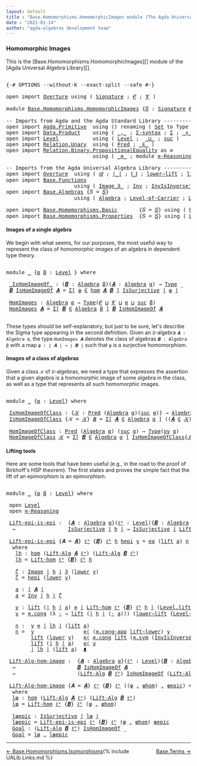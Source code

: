 ```yaml
---
layout: default
title : "Base.Homomorphisms.HomomorphicImages module (The Agda Universal Algebra Library)"
date : "2021-01-14"
author: "agda-algebras development team"
---
```


### <a id="homomorphic-images">Homomorphic Images</a>

This is the [Base.Homomorphisms.HomomorphicImages][] module of the [Agda Universal Algebra Library][].

<pre class="Agda">

<a id="351" class="Symbol">{-#</a> <a id="355" class="Keyword">OPTIONS</a> <a id="363" class="Pragma">--without-K</a> <a id="375" class="Pragma">--exact-split</a> <a id="389" class="Pragma">--safe</a> <a id="396" class="Symbol">#-}</a>

<a id="401" class="Keyword">open</a> <a id="406" class="Keyword">import</a> <a id="413" href="Overture.html" class="Module">Overture</a> <a id="422" class="Keyword">using</a> <a id="428" class="Symbol">(</a> <a id="430" href="Overture.Signatures.html#3282" class="Function">Signature</a> <a id="440" class="Symbol">;</a> <a id="442" href="Overture.Signatures.html#648" class="Generalizable">𝓞</a> <a id="444" class="Symbol">;</a> <a id="446" href="Overture.Signatures.html#650" class="Generalizable">𝓥</a> <a id="448" class="Symbol">)</a>

<a id="451" class="Keyword">module</a> <a id="458" href="Base.Homomorphisms.HomomorphicImages.html" class="Module">Base.Homomorphisms.HomomorphicImages</a> <a id="495" class="Symbol">{</a><a id="496" href="Base.Homomorphisms.HomomorphicImages.html#496" class="Bound">𝑆</a> <a id="498" class="Symbol">:</a> <a id="500" href="Overture.Signatures.html#3282" class="Function">Signature</a> <a id="510" href="Overture.Signatures.html#648" class="Generalizable">𝓞</a> <a id="512" href="Overture.Signatures.html#650" class="Generalizable">𝓥</a><a id="513" class="Symbol">}</a> <a id="515" class="Keyword">where</a>

<a id="522" class="Comment">-- Imports from Agda and the Agda Standard Library ------------------------------------------</a>
<a id="616" class="Keyword">open</a> <a id="621" class="Keyword">import</a> <a id="628" href="Agda.Primitive.html" class="Module">Agda.Primitive</a>  <a id="644" class="Keyword">using</a> <a id="650" class="Symbol">()</a> <a id="653" class="Keyword">renaming</a> <a id="662" class="Symbol">(</a> <a id="664" href="Agda.Primitive.html#326" class="Primitive">Set</a> <a id="668" class="Symbol">to</a> <a id="671" class="Primitive">Type</a> <a id="676" class="Symbol">)</a>
<a id="678" class="Keyword">open</a> <a id="683" class="Keyword">import</a> <a id="690" href="Data.Product.html" class="Module">Data.Product</a>    <a id="706" class="Keyword">using</a> <a id="712" class="Symbol">(</a> <a id="714" href="Agda.Builtin.Sigma.html#236" class="InductiveConstructor Operator">_,_</a> <a id="718" class="Symbol">;</a> <a id="720" href="Data.Product.html#916" class="Function">Σ-syntax</a> <a id="729" class="Symbol">;</a> <a id="731" href="Agda.Builtin.Sigma.html#166" class="Record">Σ</a> <a id="733" class="Symbol">;</a> <a id="735" href="Data.Product.html#1167" class="Function Operator">_×_</a> <a id="739" class="Symbol">)</a>
<a id="741" class="Keyword">open</a> <a id="746" class="Keyword">import</a> <a id="753" href="Level.html" class="Module">Level</a>           <a id="769" class="Keyword">using</a> <a id="775" class="Symbol">(</a> <a id="777" href="Agda.Primitive.html#597" class="Postulate">Level</a> <a id="783" class="Symbol">;</a>  <a id="786" href="Agda.Primitive.html#810" class="Primitive Operator">_⊔_</a> <a id="790" class="Symbol">;</a> <a id="792" href="Agda.Primitive.html#780" class="Primitive">suc</a> <a id="796" class="Symbol">)</a>
<a id="798" class="Keyword">open</a> <a id="803" class="Keyword">import</a> <a id="810" href="Relation.Unary.html" class="Module">Relation.Unary</a>  <a id="826" class="Keyword">using</a> <a id="832" class="Symbol">(</a> <a id="834" href="Relation.Unary.html#1101" class="Function">Pred</a> <a id="839" class="Symbol">;</a> <a id="841" href="Relation.Unary.html#1523" class="Function Operator">_∈_</a> <a id="845" class="Symbol">)</a>
<a id="847" class="Keyword">open</a> <a id="852" class="Keyword">import</a> <a id="859" href="Relation.Binary.PropositionalEquality.html" class="Module">Relation.Binary.PropositionalEquality</a> <a id="897" class="Symbol">as</a> <a id="900" class="Module">≡</a>
                            <a id="930" class="Keyword">using</a> <a id="936" class="Symbol">(</a> <a id="938" href="Agda.Builtin.Equality.html#151" class="Datatype Operator">_≡_</a> <a id="942" class="Symbol">;</a> <a id="944" class="Keyword">module</a> <a id="951" href="Relation.Binary.PropositionalEquality.Core.html#2708" class="Module">≡-Reasoning</a> <a id="963" class="Symbol">)</a>

<a id="966" class="Comment">-- Imports from the Agda Universal Algebra Library ------------------------------------------</a>
<a id="1060" class="Keyword">open</a> <a id="1065" class="Keyword">import</a> <a id="1072" href="Overture.html" class="Module">Overture</a>  <a id="1082" class="Keyword">using</a> <a id="1088" class="Symbol">(</a> <a id="1090" href="Overture.Basic.html#5319" class="Function">𝑖𝑑</a> <a id="1093" class="Symbol">;</a> <a id="1095" href="Overture.Basic.html#4326" class="Function Operator">∣_∣</a> <a id="1099" class="Symbol">;</a> <a id="1101" href="Overture.Basic.html#4364" class="Function Operator">∥_∥</a> <a id="1105" class="Symbol">;</a> <a id="1107" href="Overture.Basic.html#8917" class="Function">lower∼lift</a> <a id="1118" class="Symbol">;</a> <a id="1120" href="Overture.Basic.html#8841" class="Function">lift∼lower</a> <a id="1131" class="Symbol">)</a>
<a id="1133" class="Keyword">open</a> <a id="1138" class="Keyword">import</a> <a id="1145" href="Base.Functions.html" class="Module">Base.Functions</a>
                      <a id="1182" class="Keyword">using</a> <a id="1188" class="Symbol">(</a> <a id="1190" href="Base.Functions.Inverses.html#1136" class="Datatype Operator">Image_∋_</a> <a id="1199" class="Symbol">;</a> <a id="1201" href="Base.Functions.Inverses.html#2249" class="Function">Inv</a> <a id="1205" class="Symbol">;</a> <a id="1207" href="Base.Functions.Inverses.html#2496" class="Function">InvIsInverseʳ</a> <a id="1221" class="Symbol">;</a> <a id="1223" href="Base.Functions.Inverses.html#1184" class="InductiveConstructor">eq</a> <a id="1226" class="Symbol">;</a> <a id="1228" href="Base.Functions.Surjective.html#1715" class="Function">IsSurjective</a> <a id="1241" class="Symbol">)</a>
<a id="1243" class="Keyword">open</a> <a id="1248" class="Keyword">import</a> <a id="1255" href="Base.Algebras.html" class="Module">Base.Algebras</a> <a id="1269" class="Symbol">{</a><a id="1270" class="Argument">𝑆</a> <a id="1272" class="Symbol">=</a> <a id="1274" href="Base.Homomorphisms.HomomorphicImages.html#496" class="Bound">𝑆</a><a id="1275" class="Symbol">}</a>
                      <a id="1299" class="Keyword">using</a> <a id="1305" class="Symbol">(</a> <a id="1307" href="Base.Algebras.Basic.html#2774" class="Function">Algebra</a> <a id="1315" class="Symbol">;</a> <a id="1317" href="Base.Algebras.Basic.html#6432" class="Function">Level-of-Carrier</a> <a id="1334" class="Symbol">;</a> <a id="1336" href="Base.Algebras.Basic.html#7180" class="Function">Lift-Alg</a> <a id="1345" class="Symbol">;</a> <a id="1347" href="Base.Algebras.Products.html#3097" class="Function">ov</a> <a id="1350" class="Symbol">)</a>

<a id="1353" class="Keyword">open</a> <a id="1358" class="Keyword">import</a> <a id="1365" href="Base.Homomorphisms.Basic.html" class="Module">Base.Homomorphisms.Basic</a>       <a id="1396" class="Symbol">{</a><a id="1397" class="Argument">𝑆</a> <a id="1399" class="Symbol">=</a> <a id="1401" href="Base.Homomorphisms.HomomorphicImages.html#496" class="Bound">𝑆</a><a id="1402" class="Symbol">}</a> <a id="1404" class="Keyword">using</a> <a id="1410" class="Symbol">(</a> <a id="1412" href="Base.Homomorphisms.Basic.html#2734" class="Function">hom</a> <a id="1416" class="Symbol">;</a> <a id="1418" href="Base.Homomorphisms.Basic.html#3445" class="Function">𝓁𝒾𝒻𝓉</a> <a id="1423" class="Symbol">;</a> <a id="1425" href="Base.Homomorphisms.Basic.html#3532" class="Function">𝓁ℴ𝓌ℯ𝓇</a> <a id="1431" class="Symbol">)</a>
<a id="1433" class="Keyword">open</a> <a id="1438" class="Keyword">import</a> <a id="1445" href="Base.Homomorphisms.Properties.html" class="Module">Base.Homomorphisms.Properties</a>  <a id="1476" class="Symbol">{</a><a id="1477" class="Argument">𝑆</a> <a id="1479" class="Symbol">=</a> <a id="1481" href="Base.Homomorphisms.HomomorphicImages.html#496" class="Bound">𝑆</a><a id="1482" class="Symbol">}</a> <a id="1484" class="Keyword">using</a> <a id="1490" class="Symbol">(</a> <a id="1492" href="Base.Homomorphisms.Properties.html#2135" class="Function">Lift-hom</a> <a id="1501" class="Symbol">)</a>
</pre>


#### <a id="images-of-a-single-algebra">Images of a single algebra</a>

We begin with what seems, for our purposes, the most useful way to represent the class of *homomorphic images* of an algebra in dependent type theory.

<pre class="Agda">

<a id="1754" class="Keyword">module</a> <a id="1761" href="Base.Homomorphisms.HomomorphicImages.html#1761" class="Module">_</a> <a id="1763" class="Symbol">{</a><a id="1764" href="Base.Homomorphisms.HomomorphicImages.html#1764" class="Bound">α</a> <a id="1766" href="Base.Homomorphisms.HomomorphicImages.html#1766" class="Bound">β</a> <a id="1768" class="Symbol">:</a> <a id="1770" href="Agda.Primitive.html#597" class="Postulate">Level</a> <a id="1776" class="Symbol">}</a> <a id="1778" class="Keyword">where</a>

 <a id="1786" href="Base.Homomorphisms.HomomorphicImages.html#1786" class="Function Operator">_IsHomImageOf_</a> <a id="1801" class="Symbol">:</a> <a id="1803" class="Symbol">(</a><a id="1804" href="Base.Homomorphisms.HomomorphicImages.html#1804" class="Bound">𝑩</a> <a id="1806" class="Symbol">:</a> <a id="1808" href="Base.Algebras.Basic.html#2774" class="Function">Algebra</a> <a id="1816" href="Base.Homomorphisms.HomomorphicImages.html#1766" class="Bound">β</a><a id="1817" class="Symbol">)(</a><a id="1819" href="Base.Homomorphisms.HomomorphicImages.html#1819" class="Bound">𝑨</a> <a id="1821" class="Symbol">:</a> <a id="1823" href="Base.Algebras.Basic.html#2774" class="Function">Algebra</a> <a id="1831" href="Base.Homomorphisms.HomomorphicImages.html#1764" class="Bound">α</a><a id="1832" class="Symbol">)</a> <a id="1834" class="Symbol">→</a> <a id="1836" href="Base.Homomorphisms.HomomorphicImages.html#671" class="Primitive">Type</a> <a id="1841" class="Symbol">_</a>
 <a id="1844" href="Base.Homomorphisms.HomomorphicImages.html#1844" class="Bound">𝑩</a> <a id="1846" href="Base.Homomorphisms.HomomorphicImages.html#1786" class="Function Operator">IsHomImageOf</a> <a id="1859" href="Base.Homomorphisms.HomomorphicImages.html#1859" class="Bound">𝑨</a> <a id="1861" class="Symbol">=</a> <a id="1863" href="Data.Product.html#916" class="Function">Σ[</a> <a id="1866" href="Base.Homomorphisms.HomomorphicImages.html#1866" class="Bound">φ</a> <a id="1868" href="Data.Product.html#916" class="Function">∈</a> <a id="1870" href="Base.Homomorphisms.Basic.html#2734" class="Function">hom</a> <a id="1874" href="Base.Homomorphisms.HomomorphicImages.html#1859" class="Bound">𝑨</a> <a id="1876" href="Base.Homomorphisms.HomomorphicImages.html#1844" class="Bound">𝑩</a> <a id="1878" href="Data.Product.html#916" class="Function">]</a> <a id="1880" href="Base.Functions.Surjective.html#1715" class="Function">IsSurjective</a> <a id="1893" href="Overture.Basic.html#4326" class="Function Operator">∣</a> <a id="1895" href="Base.Homomorphisms.HomomorphicImages.html#1866" class="Bound">φ</a> <a id="1897" href="Overture.Basic.html#4326" class="Function Operator">∣</a>

 <a id="1901" href="Base.Homomorphisms.HomomorphicImages.html#1901" class="Function">HomImages</a> <a id="1911" class="Symbol">:</a> <a id="1913" href="Base.Algebras.Basic.html#2774" class="Function">Algebra</a> <a id="1921" href="Base.Homomorphisms.HomomorphicImages.html#1764" class="Bound">α</a> <a id="1923" class="Symbol">→</a> <a id="1925" href="Base.Homomorphisms.HomomorphicImages.html#671" class="Primitive">Type</a><a id="1929" class="Symbol">(</a><a id="1930" href="Base.Homomorphisms.HomomorphicImages.html#510" class="Bound">𝓞</a> <a id="1932" href="Agda.Primitive.html#810" class="Primitive Operator">⊔</a> <a id="1934" href="Base.Homomorphisms.HomomorphicImages.html#512" class="Bound">𝓥</a> <a id="1936" href="Agda.Primitive.html#810" class="Primitive Operator">⊔</a> <a id="1938" href="Base.Homomorphisms.HomomorphicImages.html#1764" class="Bound">α</a> <a id="1940" href="Agda.Primitive.html#810" class="Primitive Operator">⊔</a> <a id="1942" href="Agda.Primitive.html#780" class="Primitive">suc</a> <a id="1946" href="Base.Homomorphisms.HomomorphicImages.html#1766" class="Bound">β</a><a id="1947" class="Symbol">)</a>
 <a id="1950" href="Base.Homomorphisms.HomomorphicImages.html#1901" class="Function">HomImages</a> <a id="1960" href="Base.Homomorphisms.HomomorphicImages.html#1960" class="Bound">𝑨</a> <a id="1962" class="Symbol">=</a> <a id="1964" href="Data.Product.html#916" class="Function">Σ[</a> <a id="1967" href="Base.Homomorphisms.HomomorphicImages.html#1967" class="Bound">𝑩</a> <a id="1969" href="Data.Product.html#916" class="Function">∈</a> <a id="1971" href="Base.Algebras.Basic.html#2774" class="Function">Algebra</a> <a id="1979" href="Base.Homomorphisms.HomomorphicImages.html#1766" class="Bound">β</a> <a id="1981" href="Data.Product.html#916" class="Function">]</a> <a id="1983" href="Base.Homomorphisms.HomomorphicImages.html#1967" class="Bound">𝑩</a> <a id="1985" href="Base.Homomorphisms.HomomorphicImages.html#1786" class="Function Operator">IsHomImageOf</a> <a id="1998" href="Base.Homomorphisms.HomomorphicImages.html#1960" class="Bound">𝑨</a>

</pre>

These types should be self-explanatory, but just to be sure, let's describe the Sigma type appearing in the second definition. Given an `𝑆`-algebra `𝑨 : Algebra α`, the type `HomImages 𝑨` denotes the class of algebras `𝑩 : Algebra β` with a map `φ : ∣ 𝑨 ∣ → ∣ 𝑩 ∣` such that `φ` is a surjective homomorphism.


#### <a id="images-of-a-class-of-algebras">Images of a class of algebras</a>

Given a class `𝒦` of `𝑆`-algebras, we need a type that expresses the assertion that a given algebra is a homomorphic image of some algebra in the class, as well as a type that represents all such homomorphic images.

<pre class="Agda">

<a id="2633" class="Keyword">module</a> <a id="2640" href="Base.Homomorphisms.HomomorphicImages.html#2640" class="Module">_</a> <a id="2642" class="Symbol">{</a><a id="2643" href="Base.Homomorphisms.HomomorphicImages.html#2643" class="Bound">α</a> <a id="2645" class="Symbol">:</a> <a id="2647" href="Agda.Primitive.html#597" class="Postulate">Level</a><a id="2652" class="Symbol">}</a> <a id="2654" class="Keyword">where</a>

 <a id="2662" href="Base.Homomorphisms.HomomorphicImages.html#2662" class="Function">IsHomImageOfClass</a> <a id="2680" class="Symbol">:</a> <a id="2682" class="Symbol">{</a><a id="2683" href="Base.Homomorphisms.HomomorphicImages.html#2683" class="Bound">𝒦</a> <a id="2685" class="Symbol">:</a> <a id="2687" href="Relation.Unary.html#1101" class="Function">Pred</a> <a id="2692" class="Symbol">(</a><a id="2693" href="Base.Algebras.Basic.html#2774" class="Function">Algebra</a> <a id="2701" href="Base.Homomorphisms.HomomorphicImages.html#2643" class="Bound">α</a><a id="2702" class="Symbol">)(</a><a id="2704" href="Agda.Primitive.html#780" class="Primitive">suc</a> <a id="2708" href="Base.Homomorphisms.HomomorphicImages.html#2643" class="Bound">α</a><a id="2709" class="Symbol">)}</a> <a id="2712" class="Symbol">→</a> <a id="2714" href="Base.Algebras.Basic.html#2774" class="Function">Algebra</a> <a id="2722" href="Base.Homomorphisms.HomomorphicImages.html#2643" class="Bound">α</a> <a id="2724" class="Symbol">→</a> <a id="2726" href="Base.Homomorphisms.HomomorphicImages.html#671" class="Primitive">Type</a><a id="2730" class="Symbol">(</a><a id="2731" href="Base.Algebras.Products.html#3097" class="Function">ov</a> <a id="2734" href="Base.Homomorphisms.HomomorphicImages.html#2643" class="Bound">α</a><a id="2735" class="Symbol">)</a>
 <a id="2738" href="Base.Homomorphisms.HomomorphicImages.html#2662" class="Function">IsHomImageOfClass</a> <a id="2756" class="Symbol">{</a><a id="2757" class="Argument">𝒦</a> <a id="2759" class="Symbol">=</a> <a id="2761" href="Base.Homomorphisms.HomomorphicImages.html#2761" class="Bound">𝒦</a><a id="2762" class="Symbol">}</a> <a id="2764" href="Base.Homomorphisms.HomomorphicImages.html#2764" class="Bound">𝑩</a> <a id="2766" class="Symbol">=</a> <a id="2768" href="Data.Product.html#916" class="Function">Σ[</a> <a id="2771" href="Base.Homomorphisms.HomomorphicImages.html#2771" class="Bound">𝑨</a> <a id="2773" href="Data.Product.html#916" class="Function">∈</a> <a id="2775" href="Base.Algebras.Basic.html#2774" class="Function">Algebra</a> <a id="2783" href="Base.Homomorphisms.HomomorphicImages.html#2643" class="Bound">α</a> <a id="2785" href="Data.Product.html#916" class="Function">]</a> <a id="2787" class="Symbol">((</a><a id="2789" href="Base.Homomorphisms.HomomorphicImages.html#2771" class="Bound">𝑨</a> <a id="2791" href="Relation.Unary.html#1523" class="Function Operator">∈</a> <a id="2793" href="Base.Homomorphisms.HomomorphicImages.html#2761" class="Bound">𝒦</a><a id="2794" class="Symbol">)</a> <a id="2796" href="Data.Product.html#1167" class="Function Operator">×</a> <a id="2798" class="Symbol">(</a><a id="2799" href="Base.Homomorphisms.HomomorphicImages.html#2764" class="Bound">𝑩</a> <a id="2801" href="Base.Homomorphisms.HomomorphicImages.html#1786" class="Function Operator">IsHomImageOf</a> <a id="2814" href="Base.Homomorphisms.HomomorphicImages.html#2771" class="Bound">𝑨</a><a id="2815" class="Symbol">))</a>

 <a id="2820" href="Base.Homomorphisms.HomomorphicImages.html#2820" class="Function">HomImageOfClass</a> <a id="2836" class="Symbol">:</a> <a id="2838" href="Relation.Unary.html#1101" class="Function">Pred</a> <a id="2843" class="Symbol">(</a><a id="2844" href="Base.Algebras.Basic.html#2774" class="Function">Algebra</a> <a id="2852" href="Base.Homomorphisms.HomomorphicImages.html#2643" class="Bound">α</a><a id="2853" class="Symbol">)</a> <a id="2855" class="Symbol">(</a><a id="2856" href="Agda.Primitive.html#780" class="Primitive">suc</a> <a id="2860" href="Base.Homomorphisms.HomomorphicImages.html#2643" class="Bound">α</a><a id="2861" class="Symbol">)</a> <a id="2863" class="Symbol">→</a> <a id="2865" href="Base.Homomorphisms.HomomorphicImages.html#671" class="Primitive">Type</a><a id="2869" class="Symbol">(</a><a id="2870" href="Base.Algebras.Products.html#3097" class="Function">ov</a> <a id="2873" href="Base.Homomorphisms.HomomorphicImages.html#2643" class="Bound">α</a><a id="2874" class="Symbol">)</a>
 <a id="2877" href="Base.Homomorphisms.HomomorphicImages.html#2820" class="Function">HomImageOfClass</a> <a id="2893" href="Base.Homomorphisms.HomomorphicImages.html#2893" class="Bound">𝒦</a> <a id="2895" class="Symbol">=</a> <a id="2897" href="Data.Product.html#916" class="Function">Σ[</a> <a id="2900" href="Base.Homomorphisms.HomomorphicImages.html#2900" class="Bound">𝑩</a> <a id="2902" href="Data.Product.html#916" class="Function">∈</a> <a id="2904" href="Base.Algebras.Basic.html#2774" class="Function">Algebra</a> <a id="2912" href="Base.Homomorphisms.HomomorphicImages.html#2643" class="Bound">α</a> <a id="2914" href="Data.Product.html#916" class="Function">]</a> <a id="2916" href="Base.Homomorphisms.HomomorphicImages.html#2662" class="Function">IsHomImageOfClass</a><a id="2933" class="Symbol">{</a><a id="2934" href="Base.Homomorphisms.HomomorphicImages.html#2893" class="Bound">𝒦</a><a id="2935" class="Symbol">}</a> <a id="2937" href="Base.Homomorphisms.HomomorphicImages.html#2900" class="Bound">𝑩</a>
</pre>


#### <a id="lifting-tools">Lifting tools</a>

Here are some tools that have been useful (e.g., in the road to the proof of Birkhoff's HSP theorem). The first states and proves the simple fact that the lift of an epimorphism is an epimorphism.

<pre class="Agda">

<a id="3210" class="Keyword">module</a> <a id="3217" href="Base.Homomorphisms.HomomorphicImages.html#3217" class="Module">_</a> <a id="3219" class="Symbol">{</a><a id="3220" href="Base.Homomorphisms.HomomorphicImages.html#3220" class="Bound">α</a> <a id="3222" href="Base.Homomorphisms.HomomorphicImages.html#3222" class="Bound">β</a> <a id="3224" class="Symbol">:</a> <a id="3226" href="Agda.Primitive.html#597" class="Postulate">Level</a><a id="3231" class="Symbol">}</a> <a id="3233" class="Keyword">where</a>

 <a id="3241" class="Keyword">open</a> <a id="3246" href="Level.html" class="Module">Level</a>
 <a id="3253" class="Keyword">open</a> <a id="3258" href="Relation.Binary.PropositionalEquality.Core.html#2708" class="Module">≡-Reasoning</a>

 <a id="3272" href="Base.Homomorphisms.HomomorphicImages.html#3272" class="Function">Lift-epi-is-epi</a> <a id="3288" class="Symbol">:</a>  <a id="3291" class="Symbol">{</a><a id="3292" href="Base.Homomorphisms.HomomorphicImages.html#3292" class="Bound">𝑨</a> <a id="3294" class="Symbol">:</a> <a id="3296" href="Base.Algebras.Basic.html#2774" class="Function">Algebra</a> <a id="3304" href="Base.Homomorphisms.HomomorphicImages.html#3220" class="Bound">α</a><a id="3305" class="Symbol">}(</a><a id="3307" href="Base.Homomorphisms.HomomorphicImages.html#3307" class="Bound">ℓᵃ</a> <a id="3310" class="Symbol">:</a> <a id="3312" href="Agda.Primitive.html#597" class="Postulate">Level</a><a id="3317" class="Symbol">){</a><a id="3319" href="Base.Homomorphisms.HomomorphicImages.html#3319" class="Bound">𝑩</a> <a id="3321" class="Symbol">:</a> <a id="3323" href="Base.Algebras.Basic.html#2774" class="Function">Algebra</a> <a id="3331" href="Base.Homomorphisms.HomomorphicImages.html#3222" class="Bound">β</a><a id="3332" class="Symbol">}(</a><a id="3334" href="Base.Homomorphisms.HomomorphicImages.html#3334" class="Bound">ℓᵇ</a> <a id="3337" class="Symbol">:</a> <a id="3339" href="Agda.Primitive.html#597" class="Postulate">Level</a><a id="3344" class="Symbol">)(</a><a id="3346" href="Base.Homomorphisms.HomomorphicImages.html#3346" class="Bound">h</a> <a id="3348" class="Symbol">:</a> <a id="3350" href="Base.Homomorphisms.Basic.html#2734" class="Function">hom</a> <a id="3354" href="Base.Homomorphisms.HomomorphicImages.html#3292" class="Bound">𝑨</a> <a id="3356" href="Base.Homomorphisms.HomomorphicImages.html#3319" class="Bound">𝑩</a><a id="3357" class="Symbol">)</a>
  <a id="3361" class="Symbol">→</a>                 <a id="3379" href="Base.Functions.Surjective.html#1715" class="Function">IsSurjective</a> <a id="3392" href="Overture.Basic.html#4326" class="Function Operator">∣</a> <a id="3394" href="Base.Homomorphisms.HomomorphicImages.html#3346" class="Bound">h</a> <a id="3396" href="Overture.Basic.html#4326" class="Function Operator">∣</a> <a id="3398" class="Symbol">→</a> <a id="3400" href="Base.Functions.Surjective.html#1715" class="Function">IsSurjective</a> <a id="3413" href="Overture.Basic.html#4326" class="Function Operator">∣</a> <a id="3415" href="Base.Homomorphisms.Properties.html#2135" class="Function">Lift-hom</a> <a id="3424" href="Base.Homomorphisms.HomomorphicImages.html#3307" class="Bound">ℓᵃ</a> <a id="3427" class="Symbol">{</a><a id="3428" href="Base.Homomorphisms.HomomorphicImages.html#3319" class="Bound">𝑩</a><a id="3429" class="Symbol">}</a> <a id="3431" href="Base.Homomorphisms.HomomorphicImages.html#3334" class="Bound">ℓᵇ</a> <a id="3434" href="Base.Homomorphisms.HomomorphicImages.html#3346" class="Bound">h</a> <a id="3436" href="Overture.Basic.html#4326" class="Function Operator">∣</a>

 <a id="3440" href="Base.Homomorphisms.HomomorphicImages.html#3272" class="Function">Lift-epi-is-epi</a> <a id="3456" class="Symbol">{</a><a id="3457" class="Argument">𝑨</a> <a id="3459" class="Symbol">=</a> <a id="3461" href="Base.Homomorphisms.HomomorphicImages.html#3461" class="Bound">𝑨</a><a id="3462" class="Symbol">}</a> <a id="3464" href="Base.Homomorphisms.HomomorphicImages.html#3464" class="Bound">ℓᵃ</a> <a id="3467" class="Symbol">{</a><a id="3468" href="Base.Homomorphisms.HomomorphicImages.html#3468" class="Bound">𝑩</a><a id="3469" class="Symbol">}</a> <a id="3471" href="Base.Homomorphisms.HomomorphicImages.html#3471" class="Bound">ℓᵇ</a> <a id="3474" href="Base.Homomorphisms.HomomorphicImages.html#3474" class="Bound">h</a> <a id="3476" href="Base.Homomorphisms.HomomorphicImages.html#3476" class="Bound">hepi</a> <a id="3481" href="Base.Homomorphisms.HomomorphicImages.html#3481" class="Bound">y</a> <a id="3483" class="Symbol">=</a> <a id="3485" href="Base.Functions.Inverses.html#1184" class="InductiveConstructor">eq</a> <a id="3488" class="Symbol">(</a><a id="3489" href="Level.html#457" class="InductiveConstructor">lift</a> <a id="3494" href="Base.Homomorphisms.HomomorphicImages.html#3638" class="Function">a</a><a id="3495" class="Symbol">)</a> <a id="3497" href="Base.Homomorphisms.HomomorphicImages.html#3814" class="Function">η</a>
  <a id="3501" class="Keyword">where</a>
   <a id="3510" href="Base.Homomorphisms.HomomorphicImages.html#3510" class="Function">lh</a> <a id="3513" class="Symbol">:</a> <a id="3515" href="Base.Homomorphisms.Basic.html#2734" class="Function">hom</a> <a id="3519" class="Symbol">(</a><a id="3520" href="Base.Algebras.Basic.html#7180" class="Function">Lift-Alg</a> <a id="3529" href="Base.Homomorphisms.HomomorphicImages.html#3461" class="Bound">𝑨</a> <a id="3531" href="Base.Homomorphisms.HomomorphicImages.html#3464" class="Bound">ℓᵃ</a><a id="3533" class="Symbol">)</a> <a id="3535" class="Symbol">(</a><a id="3536" href="Base.Algebras.Basic.html#7180" class="Function">Lift-Alg</a> <a id="3545" href="Base.Homomorphisms.HomomorphicImages.html#3468" class="Bound">𝑩</a> <a id="3547" href="Base.Homomorphisms.HomomorphicImages.html#3471" class="Bound">ℓᵇ</a><a id="3549" class="Symbol">)</a>
   <a id="3554" href="Base.Homomorphisms.HomomorphicImages.html#3510" class="Function">lh</a> <a id="3557" class="Symbol">=</a> <a id="3559" href="Base.Homomorphisms.Properties.html#2135" class="Function">Lift-hom</a> <a id="3568" href="Base.Homomorphisms.HomomorphicImages.html#3464" class="Bound">ℓᵃ</a> <a id="3571" class="Symbol">{</a><a id="3572" href="Base.Homomorphisms.HomomorphicImages.html#3468" class="Bound">𝑩</a><a id="3573" class="Symbol">}</a> <a id="3575" href="Base.Homomorphisms.HomomorphicImages.html#3471" class="Bound">ℓᵇ</a> <a id="3578" href="Base.Homomorphisms.HomomorphicImages.html#3474" class="Bound">h</a>

   <a id="3584" href="Base.Homomorphisms.HomomorphicImages.html#3584" class="Function">ζ</a> <a id="3586" class="Symbol">:</a> <a id="3588" href="Base.Functions.Inverses.html#1136" class="Datatype Operator">Image</a> <a id="3594" href="Overture.Basic.html#4326" class="Function Operator">∣</a> <a id="3596" href="Base.Homomorphisms.HomomorphicImages.html#3474" class="Bound">h</a> <a id="3598" href="Overture.Basic.html#4326" class="Function Operator">∣</a> <a id="3600" href="Base.Functions.Inverses.html#1136" class="Datatype Operator">∋</a> <a id="3602" class="Symbol">(</a><a id="3603" href="Level.html#470" class="Field">lower</a> <a id="3609" href="Base.Homomorphisms.HomomorphicImages.html#3481" class="Bound">y</a><a id="3610" class="Symbol">)</a>
   <a id="3615" href="Base.Homomorphisms.HomomorphicImages.html#3584" class="Function">ζ</a> <a id="3617" class="Symbol">=</a> <a id="3619" href="Base.Homomorphisms.HomomorphicImages.html#3476" class="Bound">hepi</a> <a id="3624" class="Symbol">(</a><a id="3625" href="Level.html#470" class="Field">lower</a> <a id="3631" href="Base.Homomorphisms.HomomorphicImages.html#3481" class="Bound">y</a><a id="3632" class="Symbol">)</a>

   <a id="3638" href="Base.Homomorphisms.HomomorphicImages.html#3638" class="Function">a</a> <a id="3640" class="Symbol">:</a> <a id="3642" href="Overture.Basic.html#4326" class="Function Operator">∣</a> <a id="3644" href="Base.Homomorphisms.HomomorphicImages.html#3461" class="Bound">𝑨</a> <a id="3646" href="Overture.Basic.html#4326" class="Function Operator">∣</a>
   <a id="3651" href="Base.Homomorphisms.HomomorphicImages.html#3638" class="Function">a</a> <a id="3653" class="Symbol">=</a> <a id="3655" href="Base.Functions.Inverses.html#2249" class="Function">Inv</a> <a id="3659" href="Overture.Basic.html#4326" class="Function Operator">∣</a> <a id="3661" href="Base.Homomorphisms.HomomorphicImages.html#3474" class="Bound">h</a> <a id="3663" href="Overture.Basic.html#4326" class="Function Operator">∣</a> <a id="3665" href="Base.Homomorphisms.HomomorphicImages.html#3584" class="Function">ζ</a>

   <a id="3671" href="Base.Homomorphisms.HomomorphicImages.html#3671" class="Function">ν</a> <a id="3673" class="Symbol">:</a> <a id="3675" href="Level.html#457" class="InductiveConstructor">lift</a> <a id="3680" class="Symbol">(</a><a id="3681" href="Overture.Basic.html#4326" class="Function Operator">∣</a> <a id="3683" href="Base.Homomorphisms.HomomorphicImages.html#3474" class="Bound">h</a> <a id="3685" href="Overture.Basic.html#4326" class="Function Operator">∣</a> <a id="3687" href="Base.Homomorphisms.HomomorphicImages.html#3638" class="Function">a</a><a id="3688" class="Symbol">)</a> <a id="3690" href="Agda.Builtin.Equality.html#151" class="Datatype Operator">≡</a> <a id="3692" href="Overture.Basic.html#4326" class="Function Operator">∣</a> <a id="3694" href="Base.Homomorphisms.Properties.html#2135" class="Function">Lift-hom</a> <a id="3703" href="Base.Homomorphisms.HomomorphicImages.html#3464" class="Bound">ℓᵃ</a> <a id="3706" class="Symbol">{</a><a id="3707" href="Base.Homomorphisms.HomomorphicImages.html#3468" class="Bound">𝑩</a><a id="3708" class="Symbol">}</a> <a id="3710" href="Base.Homomorphisms.HomomorphicImages.html#3471" class="Bound">ℓᵇ</a> <a id="3713" href="Base.Homomorphisms.HomomorphicImages.html#3474" class="Bound">h</a> <a id="3715" href="Overture.Basic.html#4326" class="Function Operator">∣</a> <a id="3717" class="Symbol">(</a><a id="3718" href="Level.html#457" class="InductiveConstructor">Level.lift</a> <a id="3729" href="Base.Homomorphisms.HomomorphicImages.html#3638" class="Function">a</a><a id="3730" class="Symbol">)</a>
   <a id="3735" href="Base.Homomorphisms.HomomorphicImages.html#3671" class="Function">ν</a> <a id="3737" class="Symbol">=</a> <a id="3739" href="Relation.Binary.PropositionalEquality.Core.html#1130" class="Function">≡.cong</a> <a id="3746" class="Symbol">(λ</a> <a id="3749" href="Base.Homomorphisms.HomomorphicImages.html#3749" class="Bound">-</a> <a id="3751" class="Symbol">→</a> <a id="3753" href="Level.html#457" class="InductiveConstructor">lift</a> <a id="3758" class="Symbol">(</a><a id="3759" href="Overture.Basic.html#4326" class="Function Operator">∣</a> <a id="3761" href="Base.Homomorphisms.HomomorphicImages.html#3474" class="Bound">h</a> <a id="3763" href="Overture.Basic.html#4326" class="Function Operator">∣</a> <a id="3765" class="Symbol">(</a><a id="3766" href="Base.Homomorphisms.HomomorphicImages.html#3749" class="Bound">-</a> <a id="3768" href="Base.Homomorphisms.HomomorphicImages.html#3638" class="Function">a</a><a id="3769" class="Symbol">)))</a> <a id="3773" class="Symbol">(</a><a id="3774" href="Overture.Basic.html#8917" class="Function">lower∼lift</a> <a id="3785" class="Symbol">{</a><a id="3786" href="Base.Algebras.Basic.html#6432" class="Function">Level-of-Carrier</a> <a id="3803" href="Base.Homomorphisms.HomomorphicImages.html#3461" class="Bound">𝑨</a><a id="3804" class="Symbol">}{</a><a id="3806" href="Base.Homomorphisms.HomomorphicImages.html#3222" class="Bound">β</a><a id="3807" class="Symbol">})</a>

   <a id="3814" href="Base.Homomorphisms.HomomorphicImages.html#3814" class="Function">η</a> <a id="3816" class="Symbol">:</a>  <a id="3819" href="Base.Homomorphisms.HomomorphicImages.html#3481" class="Bound">y</a> <a id="3821" href="Agda.Builtin.Equality.html#151" class="Datatype Operator">≡</a> <a id="3823" href="Overture.Basic.html#4326" class="Function Operator">∣</a> <a id="3825" href="Base.Homomorphisms.HomomorphicImages.html#3510" class="Function">lh</a> <a id="3828" href="Overture.Basic.html#4326" class="Function Operator">∣</a> <a id="3830" class="Symbol">(</a><a id="3831" href="Level.html#457" class="InductiveConstructor">lift</a> <a id="3836" href="Base.Homomorphisms.HomomorphicImages.html#3638" class="Function">a</a><a id="3837" class="Symbol">)</a>
   <a id="3842" href="Base.Homomorphisms.HomomorphicImages.html#3814" class="Function">η</a> <a id="3844" class="Symbol">=</a>  <a id="3847" href="Base.Homomorphisms.HomomorphicImages.html#3481" class="Bound">y</a>                <a id="3864" href="Relation.Binary.PropositionalEquality.Core.html#2923" class="Function">≡⟨</a> <a id="3867" class="Symbol">(</a><a id="3868" href="Relation.Binary.PropositionalEquality.Core.html#1461" class="Function">≡.cong-app</a> <a id="3879" href="Overture.Basic.html#8841" class="Function">lift∼lower</a><a id="3889" class="Symbol">)</a> <a id="3891" href="Base.Homomorphisms.HomomorphicImages.html#3481" class="Bound">y</a>              <a id="3906" href="Relation.Binary.PropositionalEquality.Core.html#2923" class="Function">⟩</a>
        <a id="3916" href="Level.html#457" class="InductiveConstructor">lift</a> <a id="3921" class="Symbol">(</a><a id="3922" href="Level.html#470" class="Field">lower</a> <a id="3928" href="Base.Homomorphisms.HomomorphicImages.html#3481" class="Bound">y</a><a id="3929" class="Symbol">)</a>   <a id="3933" href="Relation.Binary.PropositionalEquality.Core.html#2923" class="Function">≡⟨</a> <a id="3936" href="Relation.Binary.PropositionalEquality.Core.html#1130" class="Function">≡.cong</a> <a id="3943" href="Level.html#457" class="InductiveConstructor">lift</a> <a id="3948" class="Symbol">(</a><a id="3949" href="Relation.Binary.PropositionalEquality.Core.html#1684" class="Function">≡.sym</a> <a id="3955" class="Symbol">(</a><a id="3956" href="Base.Functions.Inverses.html#2496" class="Function">InvIsInverseʳ</a> <a id="3970" href="Base.Homomorphisms.HomomorphicImages.html#3584" class="Function">ζ</a><a id="3971" class="Symbol">))</a>  <a id="3975" href="Relation.Binary.PropositionalEquality.Core.html#2923" class="Function">⟩</a>
        <a id="3985" href="Level.html#457" class="InductiveConstructor">lift</a> <a id="3990" class="Symbol">(</a><a id="3991" href="Overture.Basic.html#4326" class="Function Operator">∣</a> <a id="3993" href="Base.Homomorphisms.HomomorphicImages.html#3474" class="Bound">h</a> <a id="3995" href="Overture.Basic.html#4326" class="Function Operator">∣</a> <a id="3997" href="Base.Homomorphisms.HomomorphicImages.html#3638" class="Function">a</a><a id="3998" class="Symbol">)</a>   <a id="4002" href="Relation.Binary.PropositionalEquality.Core.html#2923" class="Function">≡⟨</a> <a id="4005" href="Base.Homomorphisms.HomomorphicImages.html#3671" class="Function">ν</a>                                      <a id="4044" href="Relation.Binary.PropositionalEquality.Core.html#2923" class="Function">⟩</a>
        <a id="4054" href="Overture.Basic.html#4326" class="Function Operator">∣</a> <a id="4056" href="Base.Homomorphisms.HomomorphicImages.html#3510" class="Function">lh</a> <a id="4059" href="Overture.Basic.html#4326" class="Function Operator">∣</a> <a id="4061" class="Symbol">(</a><a id="4062" href="Level.html#457" class="InductiveConstructor">lift</a> <a id="4067" href="Base.Homomorphisms.HomomorphicImages.html#3638" class="Function">a</a><a id="4068" class="Symbol">)</a>  <a id="4071" href="Relation.Binary.PropositionalEquality.Core.html#3105" class="Function Operator">∎</a>

 <a id="4075" href="Base.Homomorphisms.HomomorphicImages.html#4075" class="Function">Lift-Alg-hom-image</a> <a id="4094" class="Symbol">:</a>  <a id="4097" class="Symbol">{</a><a id="4098" href="Base.Homomorphisms.HomomorphicImages.html#4098" class="Bound">𝑨</a> <a id="4100" class="Symbol">:</a> <a id="4102" href="Base.Algebras.Basic.html#2774" class="Function">Algebra</a> <a id="4110" href="Base.Homomorphisms.HomomorphicImages.html#3220" class="Bound">α</a><a id="4111" class="Symbol">}(</a><a id="4113" href="Base.Homomorphisms.HomomorphicImages.html#4113" class="Bound">ℓᵃ</a> <a id="4116" class="Symbol">:</a> <a id="4118" href="Agda.Primitive.html#597" class="Postulate">Level</a><a id="4123" class="Symbol">){</a><a id="4125" href="Base.Homomorphisms.HomomorphicImages.html#4125" class="Bound">𝑩</a> <a id="4127" class="Symbol">:</a> <a id="4129" href="Base.Algebras.Basic.html#2774" class="Function">Algebra</a> <a id="4137" href="Base.Homomorphisms.HomomorphicImages.html#3222" class="Bound">β</a><a id="4138" class="Symbol">}(</a><a id="4140" href="Base.Homomorphisms.HomomorphicImages.html#4140" class="Bound">ℓᵇ</a> <a id="4143" class="Symbol">:</a> <a id="4145" href="Agda.Primitive.html#597" class="Postulate">Level</a><a id="4150" class="Symbol">)</a>
  <a id="4154" class="Symbol">→</a>                    <a id="4175" href="Base.Homomorphisms.HomomorphicImages.html#4125" class="Bound">𝑩</a> <a id="4177" href="Base.Homomorphisms.HomomorphicImages.html#1786" class="Function Operator">IsHomImageOf</a> <a id="4190" href="Base.Homomorphisms.HomomorphicImages.html#4098" class="Bound">𝑨</a>
  <a id="4194" class="Symbol">→</a>                    <a id="4215" class="Symbol">(</a><a id="4216" href="Base.Algebras.Basic.html#7180" class="Function">Lift-Alg</a> <a id="4225" href="Base.Homomorphisms.HomomorphicImages.html#4125" class="Bound">𝑩</a> <a id="4227" href="Base.Homomorphisms.HomomorphicImages.html#4140" class="Bound">ℓᵇ</a><a id="4229" class="Symbol">)</a> <a id="4231" href="Base.Homomorphisms.HomomorphicImages.html#1786" class="Function Operator">IsHomImageOf</a> <a id="4244" class="Symbol">(</a><a id="4245" href="Base.Algebras.Basic.html#7180" class="Function">Lift-Alg</a> <a id="4254" href="Base.Homomorphisms.HomomorphicImages.html#4098" class="Bound">𝑨</a> <a id="4256" href="Base.Homomorphisms.HomomorphicImages.html#4113" class="Bound">ℓᵃ</a><a id="4258" class="Symbol">)</a>

 <a id="4262" href="Base.Homomorphisms.HomomorphicImages.html#4075" class="Function">Lift-Alg-hom-image</a> <a id="4281" class="Symbol">{</a><a id="4282" class="Argument">𝑨</a> <a id="4284" class="Symbol">=</a> <a id="4286" href="Base.Homomorphisms.HomomorphicImages.html#4286" class="Bound">𝑨</a><a id="4287" class="Symbol">}</a> <a id="4289" href="Base.Homomorphisms.HomomorphicImages.html#4289" class="Bound">ℓᵃ</a> <a id="4292" class="Symbol">{</a><a id="4293" href="Base.Homomorphisms.HomomorphicImages.html#4293" class="Bound">𝑩</a><a id="4294" class="Symbol">}</a> <a id="4296" href="Base.Homomorphisms.HomomorphicImages.html#4296" class="Bound">ℓᵇ</a> <a id="4299" class="Symbol">((</a><a id="4301" href="Base.Homomorphisms.HomomorphicImages.html#4301" class="Bound">φ</a> <a id="4303" href="Agda.Builtin.Sigma.html#236" class="InductiveConstructor Operator">,</a> <a id="4305" href="Base.Homomorphisms.HomomorphicImages.html#4305" class="Bound">φhom</a><a id="4309" class="Symbol">)</a> <a id="4311" href="Agda.Builtin.Sigma.html#236" class="InductiveConstructor Operator">,</a> <a id="4313" href="Base.Homomorphisms.HomomorphicImages.html#4313" class="Bound">φepic</a><a id="4318" class="Symbol">)</a> <a id="4320" class="Symbol">=</a> <a id="4322" href="Base.Homomorphisms.HomomorphicImages.html#4503" class="Function">Goal</a>
  <a id="4329" class="Keyword">where</a>
  <a id="4337" href="Base.Homomorphisms.HomomorphicImages.html#4337" class="Function">lφ</a> <a id="4340" class="Symbol">:</a> <a id="4342" href="Base.Homomorphisms.Basic.html#2734" class="Function">hom</a> <a id="4346" class="Symbol">(</a><a id="4347" href="Base.Algebras.Basic.html#7180" class="Function">Lift-Alg</a> <a id="4356" href="Base.Homomorphisms.HomomorphicImages.html#4286" class="Bound">𝑨</a> <a id="4358" href="Base.Homomorphisms.HomomorphicImages.html#4289" class="Bound">ℓᵃ</a><a id="4360" class="Symbol">)</a> <a id="4362" class="Symbol">(</a><a id="4363" href="Base.Algebras.Basic.html#7180" class="Function">Lift-Alg</a> <a id="4372" href="Base.Homomorphisms.HomomorphicImages.html#4293" class="Bound">𝑩</a> <a id="4374" href="Base.Homomorphisms.HomomorphicImages.html#4296" class="Bound">ℓᵇ</a><a id="4376" class="Symbol">)</a>
  <a id="4380" href="Base.Homomorphisms.HomomorphicImages.html#4337" class="Function">lφ</a> <a id="4383" class="Symbol">=</a> <a id="4385" href="Base.Homomorphisms.Properties.html#2135" class="Function">Lift-hom</a> <a id="4394" href="Base.Homomorphisms.HomomorphicImages.html#4289" class="Bound">ℓᵃ</a> <a id="4397" class="Symbol">{</a><a id="4398" href="Base.Homomorphisms.HomomorphicImages.html#4293" class="Bound">𝑩</a><a id="4399" class="Symbol">}</a> <a id="4401" href="Base.Homomorphisms.HomomorphicImages.html#4296" class="Bound">ℓᵇ</a> <a id="4404" class="Symbol">(</a><a id="4405" href="Base.Homomorphisms.HomomorphicImages.html#4301" class="Bound">φ</a> <a id="4407" href="Agda.Builtin.Sigma.html#236" class="InductiveConstructor Operator">,</a> <a id="4409" href="Base.Homomorphisms.HomomorphicImages.html#4305" class="Bound">φhom</a><a id="4413" class="Symbol">)</a>

  <a id="4418" href="Base.Homomorphisms.HomomorphicImages.html#4418" class="Function">lφepic</a> <a id="4425" class="Symbol">:</a> <a id="4427" href="Base.Functions.Surjective.html#1715" class="Function">IsSurjective</a> <a id="4440" href="Overture.Basic.html#4326" class="Function Operator">∣</a> <a id="4442" href="Base.Homomorphisms.HomomorphicImages.html#4337" class="Function">lφ</a> <a id="4445" href="Overture.Basic.html#4326" class="Function Operator">∣</a>
  <a id="4449" href="Base.Homomorphisms.HomomorphicImages.html#4418" class="Function">lφepic</a> <a id="4456" class="Symbol">=</a> <a id="4458" href="Base.Homomorphisms.HomomorphicImages.html#3272" class="Function">Lift-epi-is-epi</a> <a id="4474" href="Base.Homomorphisms.HomomorphicImages.html#4289" class="Bound">ℓᵃ</a> <a id="4477" class="Symbol">{</a><a id="4478" href="Base.Homomorphisms.HomomorphicImages.html#4293" class="Bound">𝑩</a><a id="4479" class="Symbol">}</a> <a id="4481" href="Base.Homomorphisms.HomomorphicImages.html#4296" class="Bound">ℓᵇ</a> <a id="4484" class="Symbol">(</a><a id="4485" href="Base.Homomorphisms.HomomorphicImages.html#4301" class="Bound">φ</a> <a id="4487" href="Agda.Builtin.Sigma.html#236" class="InductiveConstructor Operator">,</a> <a id="4489" href="Base.Homomorphisms.HomomorphicImages.html#4305" class="Bound">φhom</a><a id="4493" class="Symbol">)</a> <a id="4495" href="Base.Homomorphisms.HomomorphicImages.html#4313" class="Bound">φepic</a>
  <a id="4503" href="Base.Homomorphisms.HomomorphicImages.html#4503" class="Function">Goal</a> <a id="4508" class="Symbol">:</a> <a id="4510" class="Symbol">(</a><a id="4511" href="Base.Algebras.Basic.html#7180" class="Function">Lift-Alg</a> <a id="4520" href="Base.Homomorphisms.HomomorphicImages.html#4293" class="Bound">𝑩</a> <a id="4522" href="Base.Homomorphisms.HomomorphicImages.html#4296" class="Bound">ℓᵇ</a><a id="4524" class="Symbol">)</a> <a id="4526" href="Base.Homomorphisms.HomomorphicImages.html#1786" class="Function Operator">IsHomImageOf</a> <a id="4539" class="Symbol">_</a>
  <a id="4543" href="Base.Homomorphisms.HomomorphicImages.html#4503" class="Function">Goal</a> <a id="4548" class="Symbol">=</a> <a id="4550" href="Base.Homomorphisms.HomomorphicImages.html#4337" class="Function">lφ</a> <a id="4553" href="Agda.Builtin.Sigma.html#236" class="InductiveConstructor Operator">,</a> <a id="4555" href="Base.Homomorphisms.HomomorphicImages.html#4418" class="Function">lφepic</a>
</pre>

--------------------------------------

<span style="float:left;">[← Base.Homomorphisms.Isomorphisms](Base.Homomorphisms.Isomorphisms.html)</span>
<span style="float:right;">[Base.Terms →](Base.Terms.html)</span>

{% include UALib.Links.md %}
